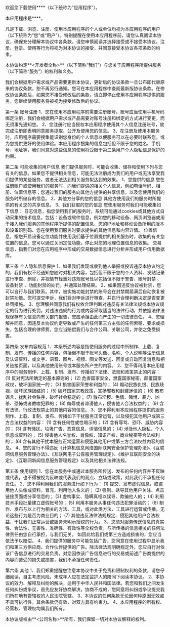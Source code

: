 欢迎您下载使用**<app name>**（以下统称为“应用程序”）。

本应用程序是**<app description>**。

凡是下载、浏览、注册、使用本应用程序的个人或单位均视为本应用程序的用户（以下统称为“您”或“用户”）。特别提醒在使用本应用程序前，请您认真阅读本协议，确保充分理解本协议中各条款。请您审慎阅读并选择接受或不接受本协议。注册、登录、使用等行为将视为对本协议的接受，并同意接受本协议各项条款的约束。

本协议约定**<开发者全称>**（以下简称“我们”）与您关于应用程序所提供服务（以下简称“服务”）的权利和义务。

我们会根据用户需求或产品需要更新本协议，更新后的协议条款一旦公布即代替原来的协议条款，恕不再另行通知。您可在本应用程序中查阅最新版协议条款。在修改协议条款后，如果您不接受修改后的条款，请立即停止使用本应用程序提供的服务，您继续使用服务将被视为接受修改后的协议。

第一条 账号注册
1、您在使用本应用程序前需要注册账号。账号应当使用手机号码绑定注册，我们会根据用户需求或产品需要对账号注册和绑定的方式进行变更，而无须事先通知您。 
2、您注册时应当授权本应用程序使用其个人信息注册账号，故完成注册即表明同意服务提取、公开及使用您的信息。 
3、在注册及使用本服务时，应用程序需要搜集能识别您身份的个人信息以便服务可以在必要时联系您，或为您提供更好的使用体验。本应用程序搜集的信息包括但不限于您的姓名、手机号、地址等，我们同意对这些信息的使用将受限于第三条用户个人隐私信息保护的约束。 

第二条 可能收集的用户信息
我们提供服务时，可能会收集、储存和使用下列与您有关的信息。如果您不提供相关信息，可能无法注册成为我们的用户或无法享受我们提供的某些服务，或者无法达到相关服务拟达到的效果。
1、您提供的信息
您在注册账户或使用我们的服务时，向我们提供的相关个人信息，例如电话号码、相册、位置信息等；您通过我们的服务向其他方提供的共享信息，以及您使用我们的服务时所储存的信息。
2、其他方分享的您的信息
其他方使用我们的服务时所提供的有关您的共享信息。
3、我们获取的您的信息
您使用服务时我们可能收集如下信息：
日志信息，指您使用我们的服务时，系统可能通过cookies或其他方式自动采集的技术信息，包括：设备或软件信息，例如您的移动设备、网页浏览器或用于接入我们服务的其他程序所提供的配置信息、您的IP地址和移动设备所用的版本和设备识别码、您在使用我们服务时要求提供的其他信息和内容详情。
位置信息，指您开启设备定位功能并使用我们基于位置提供的相关服务时，收集的有关您位置的信息。您可以通过关闭定位功能，停止对您的地理位置信息的收集。
交易信息，指我们对您在应用程序中形成的交易数据信息进行分析并形成用户信用数据库。

第三条 个人隐私信息保护
1、如果我们发现或收到他人举报或投诉违反本协议约定的，我们有权不经通知您随时对相关内容，包括但不限于您的个人资料、发贴记录进行审查、删除，并视情节轻重对违规账号处以包括但不限于警告、账号封禁 、设备封禁 、功能封禁的处罚，并通知处理结果。 
2、如果因违反协议被封禁，您可以自行与我们联系。其中，被实施功能封禁的账号会在封禁期届满后自动恢复被封禁功能。您可提交申诉，我们将对申诉进行审查，并自行合理判断决定是否变更处罚措施。 
3、您理解并同意我们有权依合理判断对违反有关法律法规或本协议规定的行为进行处罚。对违法违规的行为或内容采取适当的法律行动，并依据法律法规保存有关信息向有关部门报告，您应承担由此而产生的一切法律责任。 
4、您理解并同意，因违反本协议约定导致或产生的任何第三方主张的任何索赔、要求或损失，包括合理的律师费，您应当赔偿我们与合作公司、关联公司，并使之免受损害。 

第四条 发布内容规范
1、本条所述内容是指使用服务的过程中所制作、上载、复制、发布、传播的任何内容，包括但不限于账号头像、名称、个人说明等注册信息及认证资料，或文字、语音、图片、视频、图文等发送、回复或自动回复消息和相关链接页面，以及其他使用账号或本服务所产生的内容。 
2、您不得利用本应用程序中的服务制作、上载、复制、发布、传播如下法律、法规和政策禁止的内容： 
(1) 反对宪法所确定的基本原则的； 
(2) 危害国家安全，泄露国家秘密，颠覆国家政权，破坏国家统一的； 
(3) 损害国家荣誉和利益的； 
(4) 煽动民族仇恨、民族歧视，破坏民族团结的； 
(5) 破坏国家宗教政策，宣扬邪教和封建迷信的； 
(6) 散布谣言，扰乱社会秩序，破坏社会稳定的； 
(7) 散布淫秽、色情、赌博、暴力、凶杀、恐怖或者教唆犯罪的； 
(8) 侮辱或者诽谤他人，侵害他人合法权益的； 
(9) 含有法律、行政法规禁止的其他内容的信息。 
3、您不得利用本应用程序提供的服务制作、上载、复制、发布、传播如下干扰服务正常运营，以及侵犯其他用户或第三方合法权益的内容： 
(1) 含有任何性或性暗示的； 
(2) 含有辱骂、恐吓、威胁内容的； 
(3) 含有骚扰、垃圾广告、恶意信息、诱骗信息的； 
(4) 涉及他人隐私、个人信息或资料的； 
(5) 侵害他人名誉权、肖像权、知识产权、商业秘密等合法权利的； 
(6) 含有其他干扰本服务正常运营和侵犯其他用户或第三方合法权益内容的信息。 
4、您的言行不得违反《计算机信息网络国际联网安全保护管理办法》、《互联网信息服务管理办法》、《互联网电子公告服务管理规定》、《维护互联网安全的决定》、《互联网新闻信息服务管理规定》以及其他相关法律法规。

第五条 使用规则
1、您在本服务中或通过本服务所传送、发布的任何内容并不反映或代表，也不得被视为反映或代表我们的观点、立场或政策，对此我们不承担任何责任。 
2、您不得利用我们的服务进行如下行为： 
(1) 提交、发布虚假信息，或盗用他人头像或资料，冒充、利用他人名义的；
(2) 强制、诱导其他用户关注、点击链接页面或分享信息的； 
(3) 虚构事实、隐瞒真相以误导、欺骗他人的； 
(4) 利用技术手段批量建立虚假账号的； 
(5) 利用本服务从事任何违法犯罪活动的； 
(6) 制作、发布与以上行为相关的方法、工具，或对此类方法、工具进行运营或传播，无论这些行为是否为商业目的； 
(7) 其他违反法律法规规定、侵犯其他用户合法权益、干扰我们正常运营或服务未明示授权的行为。 
3、您须对服务传送信息的真实性、合法性、无害性、准确性、有效性等全权负责，与所传播的信息相关的任何法律责任由您自行承担，与我们无关。 
如因此给我们或第三方造成损害的，您应当依法予以赔偿。 
4、我们提供的服务中可能包括广告，您同意在使用过程中显示我们和第三方供应商、合作伙伴提供的广告。除法律法规明确规定外，您应自行对依该广告信息进行的交易负责。对您因依该广告信息进行的交易或前述广告商提供的内容而遭受的损失或损害，我们不承担任何责任。 

第六条 其他
1、我们郑重提醒您注意本协议中关于免责和限制权利的条款，请您仔细阅读，自主考虑风险。未成年人应在法定监护人的陪同下阅读本协议。 
2、本协议的效力、解释及纠纷的解决，适用于中华人民共和国法律。若您和我们之间发生任何纠纷或争议，首先应友好协商解决，协商不成的，您同意将纠纷或争议提交我们所在地有管辖权的人民法院管辖。 
3、本协议的任何条款无论因何种原因无效或不具可执行性，其余条款仍有效，对双方具有约束力。
4、本应用程序的所有权、经营权、管理权均属我们所有。

本协议版权由**<公司名称>**所有，我们保留一切对本协议解释的权利。
